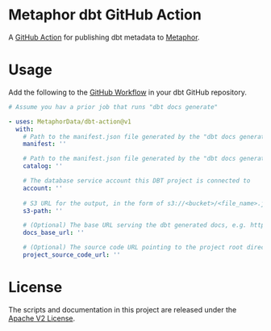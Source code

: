 # Metaphor dbt GitHub Action
A [GitHub Action](https://docs.github.com/en/actions) for publishing dbt metadata to [Metaphor](https://metaphor.io).

# Usage

Add the following to the [GitHub Workflow](https://docs.github.com/en/actions/reference/workflow-syntax-for-github-actions) in your dbt GitHub repository.

```yaml
# Assume you hav a prior job that runs "dbt docs generate"

- uses: MetaphorData/dbt-action@v1
  with:
    # Path to the manifest.json file generated by the "dbt docs generate" job
    manifest: ''

    # Path to the manifest.json file generated by the "dbt docs generate" job
    catalog: ''

    # The database service account this DBT project is connected to
    account: ''
    
    # S3 URL for the output, in the form of s3://<bucket>/<file_name>.json
    s3-path: ''

    # (Optional) The base URL serving the dbt generated docs, e.g. https://cloud.getdbt.com/accounts/123/runs/456/docs
    docs_base_url: ''

    # (Optional) The source code URL pointing to the project root directory, e.g. https://github.com/<account>/<repo>/<project>
    project_source_code_url: ''
```

# License

The scripts and documentation in this project are released under the [Apache V2 License](./LICENSE).
